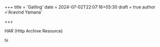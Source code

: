 +++
title = 'Gatling'
date = 2024-07-02T22:07:16+05:30
draft = true
author ='Aravind Yamana'

+++

HAR (Http Archive Resource)

hi
